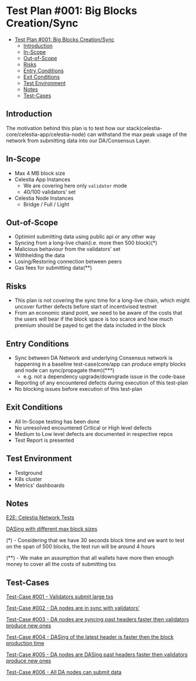 # Test Plan #001: Big Blocks Creation/Sync

- [Test Plan #001: Big Blocks Creation/Sync](#test-plan-001-big-blocks-creationsync)
  - [Introduction](#introduction)
  - [In-Scope](#in-scope)
  - [Out-of-Scope](#out-of-scope)
  - [Risks](#risks)
  - [Entry Conditions](#entry-conditions)
  - [Exit Conditions](#exit-conditions)
  - [Test Environment](#test-environment)
  - [Notes](#notes)
  - [Test-Cases](#test-cases)

## Introduction

The motivation behind this plan is to test how our stack(celestia-core/celestia-app/celestia-node) can withstand the max peak usage of the network from submitting data into our DA/Consensus Layer.

## In-Scope

- Max 4 MB block size
- Celestia App Instances
  - We are covering here only `validator` mode
  - 40/100 validators’ set
- Celestia Node Instances
  - Bridge / Full / Light

## Out-of-Scope

- Optimint submitting data using public api or any other way
- Syncing from a long-live chain(i.e. more then 500 block)(\*)
- Malicious behaviour from the validators’ set
- Withhelding the data
- Losing/Restoring connection between peers
- Gas fees for submitting data(\*\*)

## Risks

- This plan is not covering the sync time for a long-live chain, which might uncover further defects before start of incentivised testnet
- From an economic stand point, we need to be aware of the costs that the users will bear if the block space is too scarce and how much premium should be payed to get the data included in the block

## Entry Conditions

- Sync between DA Network and underlying Consensus network is happening in a baseline test-case(core/app can produce empty blocks and node can sync/propagate them)(\*\*\*)
  - e.g. not a dependency upgrade/downgrade issue in the code-base
- Reporting of any encountered defects during execution of this test-plan
- No blocking issues before execution of this test-plan

## Exit Conditions

- All In-Scope testing has been done
- No unresolved encountered Critical or High level defects
- Medium to Low level defects are documented in respective repos
- Test Report is presented

## Test Environment

- Testground
- K8s cluster
- Metrics' dashboards

## Notes

[E2E: Celestia Network Tests](https://github.com/celestiaorg/celestia-node/issues/7)

[DASing with different max block sizes](https://github.com/celestiaorg/celestia-node/issues/266)

(\*) - Considering that we have 30 seconds block time and we want to test on the span of 500 blocks, the test run will be around 4 hours

(\*\*) - We make an assumption that all wallets have more then enough money to cover all the costs of submitting txs

## Test-Cases

[Test-Case #001 - Validators submit large txs](test-cases/tc-001-val-large-txs.md)

[Test-Case #002 - DA nodes are in sync with validators’ ](test-cases/tc-002-da-sync.md)

[Test-Case #003 - DA nodes are syncing past headers faster then validators produce new ones](test-cases/tc-003-da-sync-past.md)

[Test-Case #004 - DASing of the latest header is faster then the block production time](test-cases/tc-004-das-current.md)

[Test-Case #005 - DA nodes are DASing past headers faster then validators produce new ones](test-cases/tc-005-das-past.md)

[Test-Case #006 - All DA nodes can submit data ](test-cases/tc-006-da-node-pfd.md)
